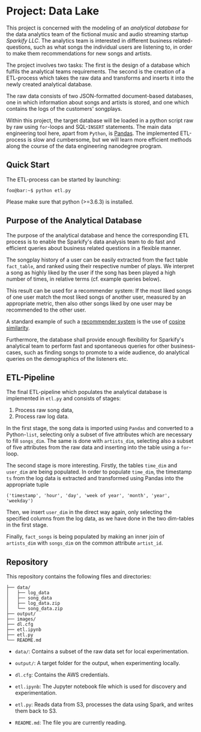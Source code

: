 # Project: Data Lake
This project is concerned with the modeling of an *analytical database* for the data analytics team of the fictional music and audio streaming startup *Sparkify LLC*.
The analytics team is interested in different business related-questions, such as what songs the individual users are listening to, in order to make them recommendations for new songs and artists.

The project involves two tasks: The first is the design of a database which fulfils the analytical teams requirements. The second is the creation of a ETL-process which takes the raw data and transforms and inserts it into the newly created analytical database.

The raw data consists of two JSON-formatted document-based databases, one in which information about songs and artists is stored, and one which contains the logs of the customers' songplays.

Within this project, the target database will be loaded in a python script raw by raw using `for`-loops and SQL-`INSERT` statements. The main data engineering tool here, apart from `Python`, is [Pandas](https://pandas.pydata.org/). The implemented ETL-process is slow and cumbersome, but we will learn more efficient methods along the course of the data engineering nanodegree program. 



## Quick Start

The ETL-process can be started by launching:
```console
foo@bar:~$ python etl.py
```
Please make sure that python (>=3.6.3) is installed.


## Purpose of the Analytical Database
The purpose of the analytical database and hence the corresponding ETL process is to enable the Sparkify's data analysis team to do fast and efficient queries about business related questions in a flexible manner.

The songplay history of a user can be easily extracted from the fact table `fact_table`, and ranked using their respective number of plays. We interpret a song as highly liked by the user if the song has been played a high number of times, in relative terms (cf. example queries below).

This result can be used for a recommender system: If the most liked songs of one user match the most liked songs of another user, measured by an appropriate metric, then also other songs liked by one user may be recommended to the other user. 

A standard example of such a [recommender system](https://en.wikipedia.org/wiki/Recommender_system) is the use of [cosine similarity](https://en.wikipedia.org/wiki/Cosine_similarity).

Furthermore, the database shall provide enough flexibility for Sparkify's analytical team to perform fast and spontaneous queries for other business-cases, such as finding songs to promote to a wide audience, do analytical queries on the demographics of the listeners etc.



## ETL-Pipeline
The final ETL-pipeline which populates the analytical database is implemented in `etl.py` and consists of stages:

 1. Process raw song data,
 2. Process raw log data.

In the first stage, the song data is imported using `Pandas` and converted to a Python-`list`, selecting only a subset of five attributes which are necessary to fill `songs_dim`. The same is done with `artists_dim`, selecting also a subset of five attributes from the raw data and inserting into the table using a `for`-loop.

The second stage is more interesting. Firstly, the tables `time_dim` and `user_dim` are being populated. In order to populate `time_dim`, the timestamp `ts` from the log data is extracted and transformed using Pandas into the appropriate tuple 
```
('timestamp', 'hour', 'day', 'week of year', 'month', 'year', 'weekday')
```
Then, we insert `user_dim` in the direct way again, only selecting the specified columns from the log data, as we have done in the two dim-tables in the first stage. 

Finally, `fact_songs` is being populated by making an inner join of `artists_dim` with `songs_dim` on the common attribute `artist_id`.



## Repository
This repository contains the following files and directories:

```
├── data/
│   ├── log_data
│   ├── song_data
│   ├── log_data.zip
│   └── song_data.zip
├── output/
├── images/
├── dl.cfg
├── etl.ipynb
├── etl.py
└── README.md
```

 - `data/`: Contains a subset of the raw data set for local experimentation.

 - `output/`: A target folder for the output, when experimenting locally.

 - `dl.cfg`: Contains the AWS credentials.

 - `etl.ipynb`: The Jupyter notebook file which is used for discovery and experimentation.

 - `etl.py`: Reads data from S3, processes the data using Spark, and writes them back to S3.

 - `README.md`: The file you are currently reading.